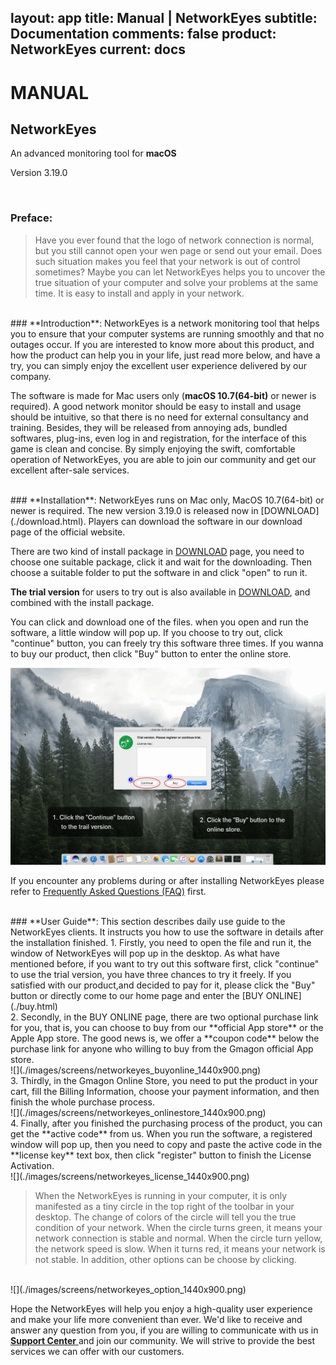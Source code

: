 layout: app
title: Manual | NetworkEyes
subtitle: Documentation
comments: false
product: NetworkEyes
current: docs
---

# MANUAL
## NetworkEyes
An advanced monitoring tool for **macOS**

Version 3.19.0


<br>

 ### **Preface**:

>Have you ever found that the logo of network connection is normal, but you still cannot open your wen page or send out your email. Does such situation makes you feel that your network is out of control sometimes? Maybe you can let NetworkEyes helps you to uncover the true situation of your computer and solve your problems at the same time. It is easy to install and apply in your network.


<br>
 ### **Introduction**:
NetworkEyes is a network monitoring tool that helps you to ensure that your computer systems are running smoothly and that no outages occur. 
If you are interested to know more about this product, and how the product can help you in your life, just read more below, and have a try, you can simply enjoy the excellent user experience delivered by our company.

The software is made for Mac users only (**macOS 10.7(64-bit)** or newer is required). A good network monitor should be easy to install and usage should be intuitive, so that there is no need for external consultancy and training. Besides, they will be released from annoying ads, bundled softwares, plug-ins, even log in and registration, for the interface of this game is clean and concise. By simply enjoying the swift, comfortable operation of NetworkEyes, you are able to join our community and get our excellent after-sale services.  

<br>
### **Installation**:
NetworkEyes runs on Mac only, MacOS 10.7(64-bit) or newer is required. The new version 3.19.0 is released now in [DOWNLOAD](./download.html).  Players can download the software in our download page of the official website. 


There are two kind of install package in [DOWNLOAD](./download.html) page, you need to choose one suitable package, click it and wait for the downloading. Then choose a suitable folder to put the software in and click "open" to run it.   

**The trial version** for users to try out is also available in [DOWNLOAD](./download.html), and combined with the install package.


 You can click and download one of the files. when you open and run the software, a little window will pop up. If you choose to try out, click "continue" button, you can freely try this software three times. If you wanna to buy our product, then click "Buy" button to enter the online store. 

![](./images/screens/networkeyes_trail_1440x900.png) 

If you encounter any problems during or after installing NetworkEyes please refer to [Frequently Asked Questions (FAQ)](./faq.html) first.


<br>
### **User Guide**:
This section describes daily use guide to the NetworkEyes clients. It instructs you how to use the software in details after the installation finished.
1. Firstly, you need to open the file and run it, the window of NetworkEyes will pop up in the desktop. As what have mentioned before, if you want to try out this software first, click "continue" to use the trial version, you have three chances to try it freely. If you satisfied with our product,and decided to pay for it, please click the "Buy" button or directly come to our home page and enter the [BUY ONLINE](./buy.html)
<br>
2. Secondly, in the BUY ONLINE page, there are two optional purchase link for you, that is, you can choose to buy from our **official App store** or the Apple App store. The good news is, we offer a **coupon code** below the purchase link for anyone who willing to buy from the Gmagon official App store. 
<br>
![](./images/screens/networkeyes_buyonline_1440x900.png) 
<br>
3. Thirdly, in the Gmagon Online Store, you need to put the product in your cart, fill the Billing Information, choose your payment information, and then finish the whole purchase process.
<br>
![](./images/screens/networkeyes_onlinestore_1440x900.png) 
<br>
4. Finally, after you finished the purchasing process of the product, you can get the **active code** from us. When you run the software, a registered window will pop up, then you need to copy and paste the active code in the **license key** text box, then click "register" button to finish the License Activation.
<br>
![](./images/screens/networkeyes_license_1440x900.png)  
<br>

>When the NetworkEyes is running in your computer, it is only manifested as a tiny circle in the top right of the toolbar in your desktop. The change of colors of the circle will tell you the true condition of your network. When the circle turns green, it means your network connection is stable and normal. When the circle turn yellow, the network speed is slow. When it turns red, it means your network is not stable. In addition, other options can be choose by clicking.
<br>
![](./images/screens/networkeyes_option_1440x900.png)  
<br>


Hope the NetworkEyes will help you enjoy a high-quality user experience and make your life more convenient than ever. We'd like to receive and answer any question from you, if you are willing to communicate with us in <a href="https://gitter.im/Gmagon/support" target="_blank"> <strong>Support Center</strong> </a> and join our community. We will strive to provide the best services we can offer with our customers. 
